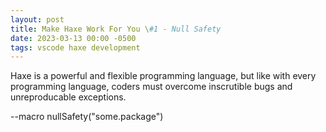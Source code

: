 ```yaml
---
layout: post
title: Make Haxe Work For You \#1 - Null Safety
date: 2023-03-13 00:00 -0500
tags: vscode haxe development
---
```


Haxe is a powerful and flexible programming language, but like with every programming language, coders must overcome inscrutible bugs and unreproducable exceptions. 

--macro nullSafety("some.package")